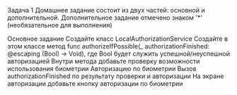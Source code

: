 Задача 1
Домашнее задание состоит из двух частей: основной и дополнительной. Дополнительное задание отмечено знаком '*' (необязательное для выполнения)

Основное задание
Создайте класс LocalAuthorizationService
Создайте в этом классе метод func authorizeIfPossible(_ authorizationFinished: @escaping (Bool) -> Void), где Bool будет служить успешной/неуспешной авторизацией
Внутри метода добавьте проверку возможности использования биометрии
Авторизацию по биометрии
Вызов authorizationFinished по результату проверки и авторизации
На экране авторизации добавьте кнопку авторизации по биометрии
